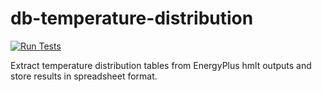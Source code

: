 # db-temperature-distribution
[![Run Tests](https://github.com/DesignBuilderSoftware/db-temperature-distribution/actions/workflows/run-tests.yml/badge.svg)](https://github.com/DesignBuilderSoftware/db-temperature-distribution/actions/workflows/run-tests.yml)

Extract temperature distribution tables from EnergyPlus hmlt outputs and store results in spreadsheet format.
